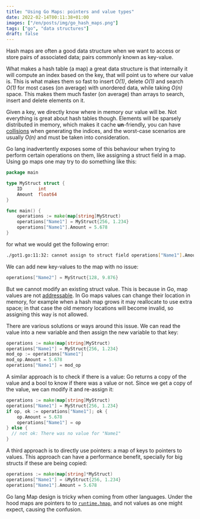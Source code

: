 ```yaml
---
title: "Using Go Maps: pointers and value types"
date: 2022-02-14T00:11:38+01:00
images: ["/en/posts/img/go_hash_maps.png"]
tags: ["go", "data structures"]
draft: false
---
```


Hash maps are often a good data structure when we want to access or store pairs of associated data; pairs commonly known as key-value. 

What makes a hash table (a map) a great data structure is that internally it will compute an index based on the key, that will point us to where our value is. This is what makes them so fast to insert _O(1)_, delete _O(1)_ and search _O(1)_ for most cases (on average) with unordered data, while taking _O(n)_ space. This makes them much faster (on average) than arrays to search, insert and delete elements on it.

Given a key, we directly know where in memory our value will be. Not everything is great about hash tables though. Elements will be sparsely distributed in memory, which makes it cache **un**-friendly, you can have [collisions]() when generating the indices, and the worst-case scenarios are usually _O(n)_ and must be taken into consideration.

Go lang inadvertently exposes some of this behaviour when trying to perform certain operations on them, like assigning a struct field in a map. Using go maps one may try to do something like this:

```go
package main

type MyStruct struct {
    ID      int
    Amount  float64
}

func main() {
    operations := make(map[string]MyStruct)
    operations["Name1"] = MyStruct{256, 1.234}
    operations["Name1"].Amount = 5.678
}
```

for what we would get the following error:

```sh
./got1.go:11:32: cannot assign to struct field operations["Name1"].Amount in map
```

We can add new key-values to the map with no issue:

```go
operations["Name2"] = MyStruct{128, 9.876}
```

But we cannot modify an existing struct value. This is because in Go, map values are not [addressable](https://go.dev/ref/spec#Address_operators). In Go maps values can change their location in memory, for example when a hash map grows it may reallocate to use extra space; in that case the old memory locations will become invalid, so assigning this way is not allowed.

There are various solutions or ways around this issue.
We can read the value into a new variable and then assign the new variable to that key:

```go
operations := make(map[string]MyStruct)
operations["Name1"] = MyStruct{256, 1.234}
mod_op := operations["Name1"]
mod_op.Amount = 5.678
operations["Name1"] = mod_op
```

A similar approach is to check if there is a value: Go returns a copy of the value and a bool to know if there was a value or not. Since we get a copy of the value, we can modify it and re-assign it:

```go
operations := make(map[string]MyStruct)
operations["Name1"] = MyStruct{256, 1.234}
if op, ok := operations["Name1"]; ok {
    op.Amount = 5.678
    operations["Name1"] = op
} else {
  // not ok: There was no value for "Name1"
}
```

A third approach is to directly use pointers: a map of keys to pointers to values. This approach can have a performance benefit, specially for big structs if these are being copied:

```go
operations := make(map[string]*MyStruct)
operations["Name1"] = &MyStruct{256, 1.234}
operations["Name1"].Amount = 5.678
```

Go lang Map design is tricky when coming from other languages. Under the hood maps are pointers to to [`runtime.hmap`](https://go.dev/src/runtime/map.go), and not values as one might expect, causing the confusion.
